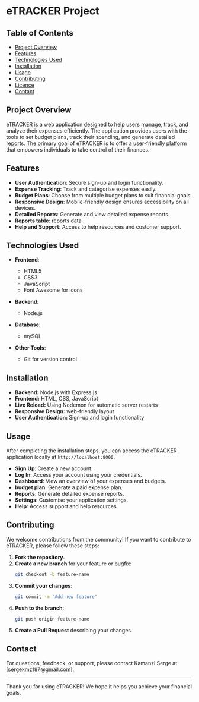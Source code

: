 

# eTRACKER Project

## Table of Contents
- [Project Overview](#project-overview)
- [Features](#features)
- [Technologies Used](#technologies-used)
- [Installation](#installation)
- [Usage](#usage)
- [Contributing](#contributing)
- [Licence](#licence)
- [Contact](#contact)

## Project Overview

eTRACKER is a web application designed to help users manage, track, and analyze their expenses efficiently. The application provides users with the tools to set budget plans, track their spending, and generate detailed reports. The primary goal of eTRACKER is to offer a user-friendly platform that empowers individuals to take control of their finances.

## Features

- **User Authentication**: Secure sign-up and login functionality.
- **Expense Tracking**: Track and categorise expenses easily.
- **Budget Plans**: Choose from multiple budget plans to suit financial goals.
- **Responsive Design**: Mobile-friendly design ensures accessibility on all devices.
- **Detailed Reports**: Generate and view detailed expense reports.
- **Reports table**: reports data .
- **Help and Support**: Access to help resources and customer support.

## Technologies Used

- **Frontend**:
  - HTML5
  - CSS3
  - JavaScript
  - Font Awesome for icons
- **Backend**:
  - Node.js
- **Database**:
  - mySQL

- **Other Tools**:
  - Git for version control

## Installation

- **Backend:** Node.js with Express.js
 - **Frontend:** HTML, CSS, JavaScript
 - **Live Reload:** Using Nodemon for automatic server restarts 
- **Responsive Design:** web-friendly layout 
- **User Authentication:** Sign-up and login functionality

## Usage

After completing the installation steps, you can access the eTRACKER application locally at `http://localhost:8000`. 

- **Sign Up**: Create a new account.
- **Log In**: Access your account using your credentials.
- **Dashboard**: View an overview of your expenses and budgets.
- **budget plan**: Generate a paid  expense plan.
- **Reports**: Generate detailed expense reports.
- **Settings**: Customise your application settings.
- **Help**: Access support and help resources.




## Contributing

We welcome contributions from the community! If you want to contribute to eTRACKER, please follow these steps:

1. **Fork the repository**.
2. **Create a new branch** for your feature or bugfix:
    ```bash
    git checkout -b feature-name
    ```
3. **Commit your changes**:
    ```bash
    git commit -m "Add new feature"
    ```
4. **Push to the branch**:
    ```bash
    git push origin feature-name
    ```
5. **Create a Pull Request** describing your changes.


## Contact

For questions, feedback, or support, please contact Kamanzi Serge at [sergekmz187@gmail.com].

---

Thank you for using eTRACKER! We hope it helps you achieve your financial goals.

